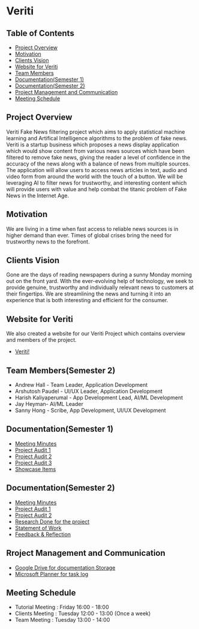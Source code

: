 # Veriti

## Table of Contents
* [Project Overview](#project-overview)
* [Motivation](#motivation)
* [Clients Vision](#clients-vision)
* [Website for Veriti](#websi)
* [Team Members](#team-members)
* [Documentation(Semester 1)](#documentation-semester-1)
* [Documentation(Semester 2)](#documentation-semester-2)
* [Project Management and Communication](#project-management-and-communication)
* [Meeting Schedule](#meeting-schedule)


## Project Overview
Veriti Fake News filtering project which aims to apply statistical machine learning and Artifical Intelligence algorithms to the problem of fake news. Veriti is a startup business which proposes a news display application which would show content from various news sources which have been filtered to remove fake news, giving the reader a level of confidence in the accuracy of the news along with a balance of news from multiple sources. The application will allow users to access news articles in text, audio and video form from around the world with the touch of a button. We will be leveraging AI to filter news for trustworthy, and interesting content which will provide users with value and help combat the titanic problem of Fake News in the Internet Age.

## Motivation
We are living in a time when fast access to reliable news sources is in higher demand than ever. Times of global crises bring the need for trustworthy news to the forefront.

## Clients Vision
Gone are the days of reading newspapers during a sunny Monday morning out on the front yard. With the ever-evolving help of technology, we seek to provide genuine, trustworthy and individually relevant news to customers at their fingertips. We are streamlining the news and turning it into an experience that is both interesting and efficient for the consumer. 

## Website for Veriti
We also created a website for our Veriti Project which contains overview and members of the project.
- [Veriti!](https://sites.google.com/view/veriti/#h.wln1je7s8ewt)

## Team Members(Semester 2)
- Andrew Hall - Team Leader, Application Development
- Arshutosh Paudel - UI/UX Leader, Application Development
- Harish Kaliyaperumal - App Development Lead, AI/ML Development
- Jay Heyman​- AI/ML Leader​
- Sanny Hong​ - Scribe, App Development, UI/UX Development​

## Documentation(Semester 1)
- [Meeting Minutes]([https://drive.google.com/drive/folders/1Z37U6ZIGwwG-HzEAaSN22_vTykuAnBok])
- [Project Audit 1](https://drive.google.com/drive/folders/1l9G_SIKWSDVadqf13wGkGcWf-lFZIZIk)
- [Project Audit 2](https://drive.google.com/drive/folders/1JQWeVpZ2X1BSqqxF6z5COyJnrUO94j7f)
- [Project Audit 3](https://drive.google.com/drive/folders/1IHaArjOz8D-_eq4-6uXdH46U9NSywqtF)
- [Showcase Items](https://drive.google.com/drive/folders/1y-COYHbI5b3nlmd9jpz3nU4vO3luHqDe)

## Documentation(Semester 2)
- [Meeting Minutes](https://drive.google.com/drive/folders/1upavabqlHOQ221rhMnEXg1b_aurWXwzM)
- [Project Audit 1](https://drive.google.com/drive/folders/1zZ4Hds7zg0q5kHrIPcZpsEBuVZEf1eKw)
- [Project Audit 2](https://drive.google.com/drive/folders/12LV9tDTD6UX11c0YeKouG8se9HztCDTR)
- [Research Done for the project](https://drive.google.com/drive/folders/1BQaTkJfzwxWLmFnne_T4A1lwFItyKDam)
- [Statement of Work](https://drive.google.com/drive/folders/1WRBmewPQiGX6eswLqQ27WqCG284EFoFX)
- [Feedback & Reflection](https://drive.google.com/drive/folders/1RJ87i5w2UAPCj1A7MinpT9vZ895SF5zU)

## Rroject Management and Communication
- [Google Drive for documentation Storage](https://drive.google.com/drive/folders/1eSVANGZcTTQHmhdbAeDPfytn9qH2z0SW)
- [Microsoft Planner for task log](https://tasks.office.com/ANU365.onmicrosoft.com/en-US/Home/Planner/#/plantaskboard?groupId=b281e11d-1009-476d-8907-ebd2be2edb48&planId=kZ83flB2k06jqDMWq27Jn8gAFks5)

## Meeting Schedule
- Tutorial Meeting : Friday 16:00 - 18:00
- Clients Meeting : Tuesday 12:00 - 13:00 (Once a week)
- Team Meeting : Tuesday 13:00 - 14:00

